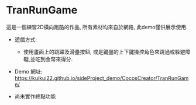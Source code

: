 # TranRunGame

這是一個練習2D橫向跑酷的作品, 所有素材均來自於網路, 此demo僅供展示使用.
* 遊戲方式:
    * 使用畫面上的跳躍及滑壘按鈕, 或是鍵盤的上下鍵操控角色來跳過或躲避障礙,並吃到金幣來得分.
* Demo 網址:  https://kuikui22.github.io/sideProject_demo/CocosCreator/TranRunGame/

* 尚未實作終點功能
